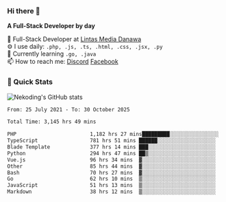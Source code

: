 ### Hi there 👋

**A Full-Stack Developer by day**

🔭 Full-Stack Developer at [Lintas Media Danawa](https://www.lintasmediadanawa.com/)  
⚙️ I use daily: `.php, .js, .ts, .html, .css, .jsx, .py`  
🌱 Currently learning `.go, .java`  
📫 How to reach me: [Discord](https://discordapp.com/users/984448732999327766)  [Facebook](https://fb.me/tyvandi)  

### 🚀 Quick Stats  

![Nekoding's GitHub stats](https://github-readme-stats.vercel.app/api?username=nekoding&show_icons=true)

<!--START_SECTION:waka-->

```txt
From: 25 July 2021 - To: 30 October 2025

Total Time: 3,145 hrs 49 mins

PHP                        1,182 hrs 27 mins█████████░░░░░░░░░░░░░░░░   36.59 %
TypeScript                 781 hrs 51 mins ██████░░░░░░░░░░░░░░░░░░░   24.19 %
Blade Template             377 hrs 14 mins ███░░░░░░░░░░░░░░░░░░░░░░   11.67 %
Python                     294 hrs 47 mins ██▒░░░░░░░░░░░░░░░░░░░░░░   09.12 %
Vue.js                     96 hrs 34 mins  ▓░░░░░░░░░░░░░░░░░░░░░░░░   02.99 %
Other                      85 hrs 44 mins  ▓░░░░░░░░░░░░░░░░░░░░░░░░   02.65 %
Bash                       70 hrs 27 mins  ▓░░░░░░░░░░░░░░░░░░░░░░░░   02.18 %
Go                         62 hrs 10 mins  ▒░░░░░░░░░░░░░░░░░░░░░░░░   01.92 %
JavaScript                 51 hrs 13 mins  ▒░░░░░░░░░░░░░░░░░░░░░░░░   01.59 %
Markdown                   38 hrs 12 mins  ▒░░░░░░░░░░░░░░░░░░░░░░░░   01.18 %
```

<!--END_SECTION:waka-->

<!--
**nekoding/nekoding** is a ✨ _special_ ✨ repository because its `README.md` (this file) appears on your GitHub profile.

Here are some ideas to get you started:

- 🔭 I’m currently working on ...
- 🌱 I’m currently learning ...
- 👯 I’m looking to collaborate on ...
- 🤔 I’m looking for help with ...
- 💬 Ask me about ...
- 📫 How to reach me: ...
- 😄 Pronouns: ...
- ⚡ Fun fact: ...
-->
